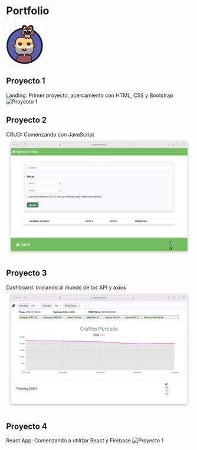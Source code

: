# Portfolio

<img src="./src/img/gon-03.png" width="100">

## Proyecto 1
Landing: Primer proyecto, acercamiento con HTML, CSS y Bootstrap
![Proyecto 1](./src/img/portfolio/Landing.png)

## Proyecto 2
CRUD: Comenzando con JavaScript
![Proyecto 1](./src/img/portfolio/CRUD.png)

## Proyecto 3
Dashboard: Iniciando al mundo de las API y axios
![Proyecto 1](./src/img/portfolio/API.png)

## Proyecto 4
React App: Comenzando a utilizar React y Firebase
![Proyecto 1](./src/img/portfolio/React_APP.png)